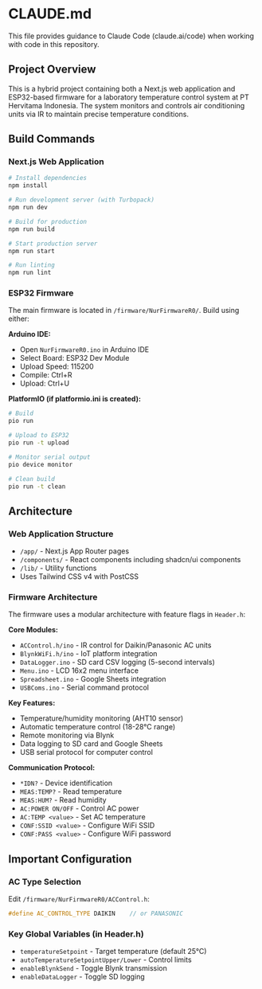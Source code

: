 # CLAUDE.md

This file provides guidance to Claude Code (claude.ai/code) when working with code in this repository.

## Project Overview

This is a hybrid project containing both a Next.js web application and ESP32-based firmware for a laboratory temperature control system at PT Hervitama Indonesia. The system monitors and controls air conditioning units via IR to maintain precise temperature conditions.

## Build Commands

### Next.js Web Application

```bash
# Install dependencies
npm install

# Run development server (with Turbopack)
npm run dev

# Build for production
npm run build

# Start production server
npm run start

# Run linting
npm run lint
```

### ESP32 Firmware

The main firmware is located in `/firmware/NurFirmwareR0/`. Build using either:

**Arduino IDE:**
- Open `NurFirmwareR0.ino` in Arduino IDE
- Select Board: ESP32 Dev Module
- Upload Speed: 115200
- Compile: Ctrl+R
- Upload: Ctrl+U

**PlatformIO (if platformio.ini is created):**
```bash
# Build
pio run

# Upload to ESP32
pio run -t upload

# Monitor serial output
pio device monitor

# Clean build
pio run -t clean
```

## Architecture

### Web Application Structure
- `/app/` - Next.js App Router pages
- `/components/` - React components including shadcn/ui components
- `/lib/` - Utility functions
- Uses Tailwind CSS v4 with PostCSS

### Firmware Architecture
The firmware uses a modular architecture with feature flags in `Header.h`:

**Core Modules:**
- `ACControl.h/ino` - IR control for Daikin/Panasonic AC units
- `BlynkWiFi.h/ino` - IoT platform integration
- `DataLogger.ino` - SD card CSV logging (5-second intervals)
- `Menu.ino` - LCD 16x2 menu interface
- `Spreadsheet.ino` - Google Sheets integration
- `USBComs.ino` - Serial command protocol

**Key Features:**
- Temperature/humidity monitoring (AHT10 sensor)
- Automatic temperature control (18-28°C range)
- Remote monitoring via Blynk
- Data logging to SD card and Google Sheets
- USB serial protocol for computer control

**Communication Protocol:**
- `*IDN?` - Device identification
- `MEAS:TEMP?` - Read temperature
- `MEAS:HUM?` - Read humidity
- `AC:POWER ON/OFF` - Control AC power
- `AC:TEMP <value>` - Set AC temperature
- `CONF:SSID <value>` - Configure WiFi SSID
- `CONF:PASS <value>` - Configure WiFi password

## Important Configuration

### AC Type Selection
Edit `/firmware/NurFirmwareR0/ACControl.h`:
```cpp
#define AC_CONTROL_TYPE DAIKIN    // or PANASONIC
```

### Key Global Variables (in Header.h)
- `temperatureSetpoint` - Target temperature (default 25°C)
- `autoTemperatureSetpointUpper/Lower` - Control limits
- `enableBlynkSend` - Toggle Blynk transmission
- `enableDataLogger` - Toggle SD logging